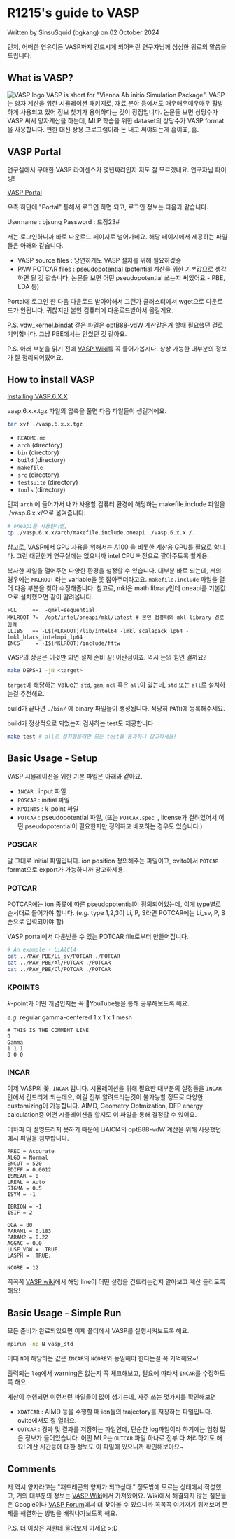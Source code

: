 # R1215's guide to VASP

Written by SinsuSquid (bgkang) on 02 October 2024

먼저, 어떠한 연유이든 VASP까지 건드시게 되어버린 연구자님께 심심한 위로의 말씀을 드립니다.

## What is VASP?
![VASP logo](https://www.vasp.at/wiki/images/vasp_logo_alpha.png)
VASP is short for "Vienna Ab initio Simulation Package". VASP는 양자 계산을 위한 시뮬레이션 패키지로, 재료 분야 등에서도 매우매우매우매우 활발하게 사용되고 있어 정보 찾기가 용이하다는 것이 장점입니다. 논문들 보면 상당수가 VASP 써서 양자계산을 하는데, MLP 학습을 위한 dataset의 상당수가 VASP format을 사용합니다. 편한 대신 상용 프로그램이라 돈 내고 써야되는게 흠이죠, 흠.

## VASP Portal
연구실에서 구매한 VASP 라이센스가 몇년짜리인지 저도 잘 모르겠네요. 연구자님 파이팅!

[VASP Portal](https://www.vasp.at/)

우측 하단에 "Portal" 통해서 로그인 하면 되고, 로그인 정보는 다음과 같습니다.

Username : bjsung
Password : 드장23#

저는 로그인하니까 바로 다운로드 페이지로 넘어가네요. 해당 페이지에서 제공하는 파일들은 아래와 같습니다.

- VASP source files : 당연하게도 VASP 설치를 위해 필요하겠죵
- PAW POTCAR files : pseudopotential (potential 계산을 위한 기본값으로 생각하면 될 것 같습니다, 논문들 보면 어떤 pseudopotential 쓰는지 써있어요 - PBE, LDA 등)

Portal에 로그인 한 다음 다운로드 받아야해서 그런가 클러스터에서 wget으로 다운로드가 안됩니다. 귀찮지만 본인 컴퓨터에 다운로드받아서 옮길게요.

P.S. vdw_kernel.bindat 같은 파일은 optB88-vdW 계산같은거 할때 필요했던 걸로 기억합니다. 그냥 PBE에서는 안썼던 것 같아요.

P.S. 아래 부분을 읽기 전에 [VASP Wiki](https://vasp.at/wiki/index.php)를 꼭 들어가봅시다. 상상 가능한 대부분의 정보가 잘 정리되어있어요.

## How to install VASP

[Installing VASP.6.X.X](https://www.vasp.at/wiki/index.php/Installing_VASP.6.X.X)

vasp.6.x.x.tgz 파일의 압축을 풀면 다음 파일들이 생길거에요.
```bash
tar xvf ./vasp.6.x.x.tgz
```
- `README.md`
- `arch` (directory)
- `bin` (directory)
- `build` (directory)
- `makefile`
- `src` (directory)
- `testsuite` (directory)
- `tools` (directory)

먼저 `arch` 에 들어가서 내가 사용할 컴퓨터 환경에 해당하는 makefile.include 파일을 ./vasp.6.x.x/으로 옮겨줍니다.

```bash
# oneapi를 사용한다면,
cp ./vasp.6.x.x/arch/makefile.include.oneapi ./vasp.6.x.x./.
```

참고로, VASP에서 GPU 사용을 위해서는 A100 을 비롯한 계산용 GPU를 필요로 합니다. 그런 대단한거 연구실에는 없으니까 intel CPU 버전으로 깔아주도록 할게용.

복사한 파일을 열어주면 다양한 환경을 설정할 수 있습니다.
대부분 바로 되는데, 저의 경우에는 `MKLROOT` 라는 variable을 못 잡아주더라고요. `makefile.include` 파일을 열어 다음 부분을 찾아 수정해줍니다. 참고로, mkl은 math library인데 oneapi를 기본값으로 설치했으면 같이 딸려옵니다.

```
FCL		+=	-qmkl=sequential
MKLROOT	?=	/opt/intel/oneapi/mkl/latest # 본인 컴퓨터의 mkl library 경로 입력
LLIBS	+= -L$(MLKROOT)/lib/intel64 -lmkl_scalapack_lp64 -lmkl_blacs_intelmpi_lp64
INCS	 = -I$(MKLROOT)/include/fftw
```

VASP의 장점은 이것만 되면 설치 준비 끝! 이란점이죠. 역시 돈의 힘인 걸까요?

```bash
make DEPS=1 -jN <target>
```

`target`에 해당하는 value는 `std`, `gam`, `ncl` 혹은 `all`이 있는데, `std` 또는 `all`로 설치하는걸 추천해요.

build가 끝나면 `./bin/` 에 binary 파일들이 생성됩니다. 적당히 `PATH`에 등록해주세요.

build가 정상적으로 되었는지 검사하는 test도 제공합니다

```bash
make test # all로 설치했을때만 모든 test를 통과하니 참고하세용!
```

## Basic Usage - Setup

VASP 시뮬레이션을 위한 기본 파일은 아래와 같아요.

- `INCAR` : input 파일
- `POSCAR` : initial 파일
- `KPOINTS` : *k*-point 파일
- `POTCAR` : pseudopotential 파일, (또는 `POTCAR.spec `, license가 걸려있어서 어떤 pseudopotential이 필요한지만 정의하고 배포하는 경우도 있습니다.)

### POSCAR
말 그대로 initial 파일입니다. ion position 정의해주는 파일이고, ovito에서 `POTCAR` format으로 export가 가능하니까 참고하세용.

### POTCAR
POTCAR에는 ion 종류에 따른 pseudopotential이 정의되어있는데, 이게 type별로 순서대로 들어가야 합니다. (*e.g.* type 1,2,3이 Li, P, S라면 POTCAR에는 Li_sv, P, S 순으로 입력되어야 함)

VASP portal에서 다운받을 수 있는 POTCAR file로부터 만들어집니다.

```bash
# An example - LiAlCl4
cat ../PAW_PBE/Li_sv/POTCAR ./POTCAR
cat ../PAW_PBE/Al/POTCAR ./POTCAR
cat ../PAW_PBE/Cl/POTCAR ./POTCAR
```

### KPOINTS
*k*-point가 어떤 개념인지는 꼭 YouTube등을 통해 공부해보도록 해요.

*e.g.* regular gamma-centered 1 x 1 x 1 mesh
```
# THIS IS THE COMMENT LINE
0
Gamma
1 1 1
0 0 0
```

### INCAR
이제 VASP의 꽃, `INCAR` 입니다. 시뮬레이션을 위해 필요한 대부분의 설정들을 `INCAR` 안에서 건드리게 되는데요, 이걸 전부 알려드리는것이 불가능할 정도로 다양한 customizing이 가능합니다. AIMD, Geometry Optmization, DFP energy calculation중 어떤 시뮬레이션을 할지도 이 파일을 통해 결정할 수 있어요.

어차피 다 설명드리지 못하기 때문에 LiAlCl4의 optB88-vdW 계산을 위해 사용했던 예시 파일을 첨부합니다.

```
PREC = Accurate
ALGO = Normal
ENCUT = 520
EDIFF = 0.0012
ISMEAR = 0
LREAL = Auto
SIGMA = 0.5
ISYM = -1

IBRION = -1
ISIF = 2

GGA = B0
PARAM1 = 0.183
PARAM2 = 0.22
AGGAC = 0.0
LUSE_VDW = .TRUE.
LASPH = .TRUE.

NCORE = 12
```

꼭꼭꼭 [VASP wiki](https://vasp.at/wiki/index.php)에서 해당 line이 어떤 설정을 건드리는건지 알아보고 계산 돌리도록 해요!

## Basic Usage - Simple Run
모든 준비가 완료되었으면 이제 폴더에서 VASP를 실행시켜보도록 해요.

```bash
mpirun -np N vasp_std
```

이때 `N`에 해당하는 값은 `INCAR`의 `NCORE`와 동일해야 한다는걸 꼭 기억해요~!

출력되는 `log`에서 warning은 없는지 꼭 체크해보고, 필요에 따라서 `INCAR`를 수정하도록 해요.

계산이 수행되면 이런저런 파일들이 많이 생기는데, 자주 쓰는 몇가지를 확인해보면

- `XDATCAR` : AIMD 등을 수행할 때 ion들의 trajectory를 저장하는 파일입니다. ovito에서도 잘 열려요.
- `OUTCAR` : 경과 및 결과를 저장하는 파일인데, 단순한 log파일이라 하기에는 엄청 많은 정보가 들어있습니다. 어떤 MLP는 `OUTCAR` 파일 하나로 전부 다 처리하기도 해요! 계산 시간등에 대한 정보도 이 파일에 있으니까 확인해보아요~

## Comments 
저 역시 양자라고는 "재드래곤의 양자가 되고싶다." 정도밖에 모르는 상태에서 작성했고, 거의 대부분의 정보는 [VASP Wiki](https://vasp.at/wiki/index.php)에서 가져왔어요. Wiki에서 해결되지 않는 질문들은 Google이나 [VASP Forum](https://vasp.at/forum)에서 더 찾아볼 수 있으니까 꼭꼭꼭 여기저기 뒤져보며 문제를 해결하는 방법을 배워나가보도록 해요.

P.S. 더 이상은 저한테 물어보지 마세요 >:D

